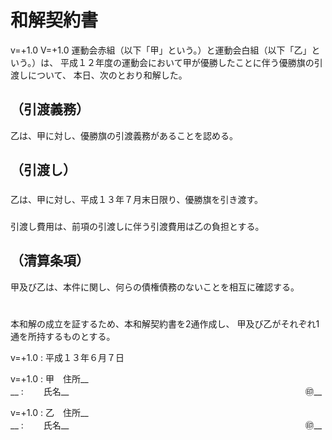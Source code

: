 <!----------------------【設定】-------------------------

# プロパティに表示される書面のタイトルを指定ください。
書題名: サンプル和解契約書

# 3つの書式（普通、契約、条文）を指定できます。
文書式: 契約

# [Word形式ファイルの作成方法]
# python3 makdo-md2docx.py --document-style j wakai.md wakai.docx

-------------------------------------------------------->

# 和解契約書

v=+1.0 V=+1.0
運動会赤組（以下「甲」という。）と運動会白組（以下「乙」という。）は、
平成１２年度の運動会において甲が優勝したことに伴う優勝旗の引渡しについて、
本日、次のとおり和解した。

## （引渡義務）

乙は、甲に対し、優勝旗の引渡義務があることを認める。

## （引渡し）

### 
乙は、甲に対し、平成１３年７月末日限り、優勝旗を引き渡す。

### 
引渡し費用は、前項の引渡しに伴う引渡費用は乙の負担とする。

## （清算条項）

甲及び乙は、本件に関し、何らの債権債務のないことを相互に確認する。

# 

本和解の成立を証するため、本和解契約書を2通作成し、
甲及び乙がそれぞれ1通を所持するものとする。

v=+1.0
: 平成１３年６月７日

v=+1.0
: 甲　住所__　　　　　　　　　　　　　　　　　　　　　　　　　　　　__
: 　　氏名__　　　　　　　　　　　　　　　　　　　　　　　　　　　㊞__

v=+1.0
: 乙　住所__　　　　　　　　　　　　　　　　　　　　　　　　　　　　__
: 　　氏名__　　　　　　　　　　　　　　　　　　　　　　　　　　　㊞__
